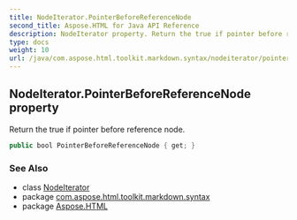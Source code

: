 ```yaml
---
title: NodeIterator.PointerBeforeReferenceNode
second_title: Aspose.HTML for Java API Reference
description: NodeIterator property. Return the true if pointer before reference node
type: docs
weight: 10
url: /java/com.aspose.html.toolkit.markdown.syntax/nodeiterator/pointerbeforereferencenode/
---
```

## NodeIterator.PointerBeforeReferenceNode property

Return the true if pointer before reference node.

```java
public bool PointerBeforeReferenceNode { get; }
```

### See Also

* class [NodeIterator](../)
* package [com.aspose.html.toolkit.markdown.syntax](../../../com.aspose.html.toolkit.markdown.syntax/)
* package [Aspose.HTML](../../../)
